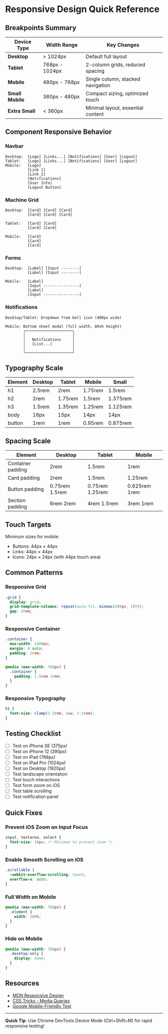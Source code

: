 # Responsive Design Quick Reference

## Breakpoints Summary

| Device Type | Width Range | Key Changes |
|------------|-------------|-------------|
| **Desktop** | > 1024px | Default full layout |
| **Tablet** | 768px - 1024px | 2-column grids, reduced spacing |
| **Mobile** | 480px - 768px | Single column, stacked navigation |
| **Small Mobile** | 360px - 480px | Compact sizing, optimized touch |
| **Extra Small** | < 360px | Minimal layout, essential content |

## Component Responsive Behavior

### Navbar
```
Desktop:  [Logo] [Links...] [Notifications] [User] [Logout]
Tablet:   [Logo] [Links...] [Notifications] [User] [Logout]
Mobile:   [Logo]
          [Link 1]
          [Link 2]
          [Notifications]
          [User Info]
          [Logout Button]
```

### Machine Grid
```
Desktop:  [Card] [Card] [Card]
          [Card] [Card] [Card]

Tablet:   [Card] [Card]
          [Card] [Card]

Mobile:   [Card]
          [Card]
          [Card]
```

### Forms
```
Desktop:  [Label] [Input --------]
          [Label] [Input --------]

Mobile:   [Label]
          [Input ----------------]
          [Label]
          [Input ----------------]
```

### Notifications
```
Desktop/Tablet: Dropdown from bell icon (400px wide)

Mobile: Bottom sheet modal (full width, 80vh height)
        ┌─────────────────────┐
        │                     │
        │   Notifications     │
        │   [List...]         │
        │                     │
        └─────────────────────┘
```

## Typography Scale

| Element | Desktop | Tablet | Mobile | Small |
|---------|---------|--------|--------|-------|
| h1 | 2.5rem | 2rem | 1.75rem | 1.5rem |
| h2 | 2rem | 1.75rem | 1.5rem | 1.375rem |
| h3 | 1.5rem | 1.35rem | 1.25rem | 1.125rem |
| body | 16px | 15px | 14px | 14px |
| button | 1rem | 1rem | 0.95rem | 0.875rem |

## Spacing Scale

| Element | Desktop | Tablet | Mobile |
|---------|---------|--------|--------|
| Container padding | 2rem | 1.5rem | 1rem |
| Card padding | 2rem | 1.5rem | 1.25rem |
| Button padding | 0.75rem 1.5rem | 0.75rem 1.25rem | 0.625rem 1rem |
| Section padding | 6rem 2rem | 4rem 1.5rem | 3rem 1rem |

## Touch Targets

Minimum sizes for mobile:
- Buttons: 44px × 44px
- Links: 44px × 44px
- Icons: 24px × 24px (with 44px touch area)

## Common Patterns

### Responsive Grid
```css
.grid {
  display: grid;
  grid-template-columns: repeat(auto-fit, minmax(280px, 1fr));
  gap: 2rem;
}
```

### Responsive Container
```css
.container {
  max-width: 1400px;
  margin: 0 auto;
  padding: 2rem;
}

@media (max-width: 768px) {
  .container {
    padding: 1.5rem 1rem;
  }
}
```

### Responsive Typography
```css
h1 {
  font-size: clamp(1.5rem, 5vw, 2.5rem);
}
```

## Testing Checklist

- [ ] Test on iPhone SE (375px)
- [ ] Test on iPhone 12 (390px)
- [ ] Test on iPad (768px)
- [ ] Test on iPad Pro (1024px)
- [ ] Test on Desktop (1920px)
- [ ] Test landscape orientation
- [ ] Test touch interactions
- [ ] Test form zoom on iOS
- [ ] Test table scrolling
- [ ] Test notification panel

## Quick Fixes

### Prevent iOS Zoom on Input Focus
```css
input, textarea, select {
  font-size: 16px; /* Minimum to prevent zoom */
}
```

### Enable Smooth Scrolling on iOS
```css
.scrollable {
  -webkit-overflow-scrolling: touch;
  overflow-x: auto;
}
```

### Full Width on Mobile
```css
@media (max-width: 768px) {
  .element {
    width: 100%;
  }
}
```

### Hide on Mobile
```css
@media (max-width: 768px) {
  .desktop-only {
    display: none;
  }
}
```

## Resources

- [MDN Responsive Design](https://developer.mozilla.org/en-US/docs/Learn/CSS/CSS_layout/Responsive_Design)
- [CSS Tricks - Media Queries](https://css-tricks.com/a-complete-guide-to-css-media-queries/)
- [Google Mobile-Friendly Test](https://search.google.com/test/mobile-friendly)

---

**Quick Tip**: Use Chrome DevTools Device Mode (Ctrl+Shift+M) for rapid responsive testing!
